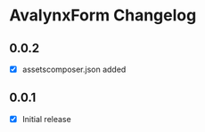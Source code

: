 # AvalynxForm Changelog

## 0.0.2
- [x] assetscomposer.json added

## 0.0.1
- [x] Initial release


